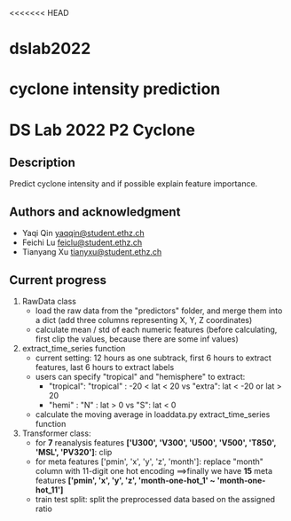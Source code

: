 <<<<<<< HEAD
# dslab2022
 cyclone intensity prediction
=======
# DS Lab 2022 P2 Cyclone

## Description
Predict cyclone intensity and if possible explain feature importance.

## Authors and acknowledgment
* Yaqi Qin yaqqin@student.ethz.ch
* Feichi Lu feiclu@student.ethz.ch
* Tianyang Xu tianyxu@student.ethz.ch

## Current progress
1. RawData class
    * load the raw data from the "predictors" folder, and merge them into a dict (add three columns representing X, Y, Z coordinates)
    * calculate mean / std of each numeric features (before calculating, first clip the values, because there are some inf values)
2. extract_time_series function
    * current setting: 12 hours as one subtrack, first 6 hours to extract features, last 6 hours to extract labels
    * users can specify "tropical" and "hemisphere" to extract:
        * "tropical": "tropical" :  -20 < lat < 20    vs      "extra": lat < -20 or lat > 20
        * "hemi" : "N" : lat > 0   vs   "S": lat < 0
    *  calculate the moving average in loaddata.py extract_time_series function
3. Transformer class:
    * for **7** reanalysis features **['U300', 'V300', 'U500', 'V500', 'T850', 'MSL', 'PV320']**: clip
    * for meta features ['pmin', 'x', 'y', 'z', 'month']: replace "month" column with 11-digit one hot encoding ==>finally we have **15** meta features **['pmin', 'x', 'y', 'z', 'month-one-hot_1' ~ 'month-one-hot_11']**
    * train test split: split the preprocessed data based on the assigned ratio 
